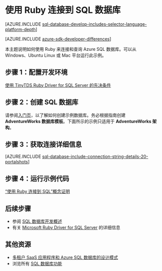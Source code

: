 <properties
    pageTitle="使用 Ruby 连接到 SQL 数据库 | Azure"
    description="提供可运行的用于连接到 Azure SQL 数据库的 Ruby 代码示例。"
    services="sql-database"
    documentationcenter=""
    author="ajlam"
    manager="jhubbard"
    editor="" />
<tags
    ms.assetid="94fec528-58ba-4352-ba0d-25ae4b273e90"
    ms.service="sql-database"
    ms.custom="development"
    ms.workload="drivers"
    ms.tgt_pltfrm="na"
    ms.devlang="ruby"
    ms.topic="article"
    ms.date="02/03/2017"
    wacn.date="03/24/2017"
    ms.author="andrela" />

# 使用 Ruby 连接到 SQL 数据库 

[AZURE.INCLUDE [sql-database-develop-includes-selector-language-platform-depth](../../includes/sql-database-develop-includes-selector-language-platform-depth.md)]

[AZURE.INCLUDE [azure-sdk-developer-differences](../../includes/azure-sdk-developer-differences.md)]

本主题说明如何使用 Ruby 来连接和查询 Azure SQL 数据库。可以从 Windows、Ubuntu Linux 或 Mac 平台运行此示例。

## 步骤 1：配置开发环境
[使用 TinyTDS Ruby Driver for SQL Server 的先决条件](https://docs.microsoft.com/sql/connect/ruby/step-1-configure-development-environment-for-ruby-development/)

## 步骤 2：创建 SQL 数据库

请参阅[入门页](/documentation/articles/sql-database-get-started/)，以了解如何创建示例数据库。务必根据指南创建 **AdventureWorks 数据库模板**。下面所示的示例只适用于 **AdventureWorks 架构**。

## 步骤 3：获取连接详细信息

[AZURE.INCLUDE [sql-database-include-connection-string-details-20-portalshots](../../includes/sql-database-include-connection-string-details-20-portalshots.md)]

## 步骤 4：运行示例代码
[“使用 Ruby 连接到 SQL”概念证明](https://docs.microsoft.com/sql/connect/ruby/step-3-proof-of-concept-connecting-to-sql-using-ruby/)

## 后续步骤

* 参阅 [SQL 数据库开发概述](/documentation/articles/sql-database-develop-overview/)
* 有关 [Microsoft Ruby Driver for SQL Server](https://docs.microsoft.com/sql/connect/ruby/ruby-driver-for-sql-server/) 的详细信息

## 其他资源 

* [多租户 SaaS 应用程序和 Azure SQL 数据库的设计模式](/documentation/articles/sql-database-design-patterns-multi-tenancy-saas-applications/)
* 浏览所有 [SQL 数据库功能](/home/features/sql-database/)

<!---HONumber=Mooncake_0320_2017-->